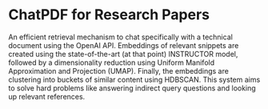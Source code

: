 # ChatPDF for Research Papers
An efficient retrieval mechanism to chat specifically with a technical
document using the OpenAI API. Embeddings of relevant snippets are created using the state-of-the-art (at that point) INSTRUCTOR model, followed by a dimensionality reduction using Uniform Manifold Approximation and Projection (UMAP). Finally, the embeddings are clustering into buckets of similar content using HDBSCAN. This system aims to solve hard problems like answering indirect query questions and looking up relevant references.